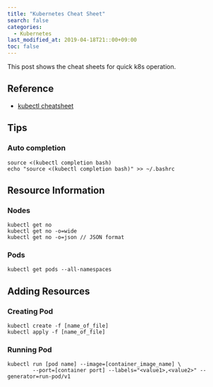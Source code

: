 ```yaml
---
title: "Kubernetes Cheat Sheet"
search: false
categories:
  - Kubernetes
last_modified_at: 2019-04-18T21::00+09:00
toc: false
---
```


This post shows the cheat sheets for quick k8s operation.

## Reference
* [kubectl cheatsheet](https://kubernetes.io/docs/reference/kubectl/cheatsheet/)

## Tips
### Auto completion
```console
source <(kubectl completion bash)
echo "source <(kubectl completion bash)" >> ~/.bashrc
```
## Resource Information
### Nodes
```console
kubectl get no
kubectl get no -o=wide
kubectl get no -o=json // JSON format
```
### Pods
```console
kubectl get pods --all-namespaces
```
## Adding Resources
### Creating Pod
```console
kubectl create -f [name_of_file]
kubectl apply -f [name_of_file]
```
### Running Pod
```console
kubectl run [pod name] --image=[container_image_name] \
        --port=[container port] --labels="<value1>,<value2>" --generator=run-pod/v1
```
